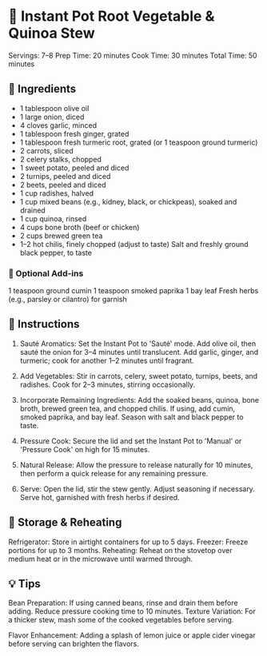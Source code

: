# 🥣 Instant Pot Root Vegetable & Quinoa Stew
Servings: 7–8
Prep Time: 20 minutes
Cook Time: 30 minutes
Total Time: 50 minutes​

## 🥕 Ingredients
- 1 tablespoon olive oil​
- 1 large onion, diced​
- 4 cloves garlic, minced​
- 1 tablespoon fresh ginger, grated​
- 1 tablespoon fresh turmeric root, grated (or 1 teaspoon ground turmeric)​
- 2 carrots, sliced​
- 2 celery stalks, chopped​
- 1 sweet potato, peeled and diced​
- 2 turnips, peeled and diced​
- 2 beets, peeled and diced​
- 1 cup radishes, halved​
- 1 cup mixed beans (e.g., kidney, black, or chickpeas), soaked and drained​
- 1 cup quinoa, rinsed​
- 4 cups bone broth (beef or chicken)​
- 2 cups brewed green tea​
- 1–2 hot chilis, finely chopped (adjust to taste)​
Salt and freshly ground black pepper, to taste​

### 🌿 Optional Add-ins
1 teaspoon ground cumin​
1 teaspoon smoked paprika​
1 bay leaf​
Fresh herbs (e.g., parsley or cilantro) for garnish​

## 🍲 Instructions
1. Sauté Aromatics:
Set the Instant Pot to 'Sauté' mode. Add olive oil, then sauté the onion for 3–4 minutes until translucent. Add garlic, ginger, and turmeric; cook for another 1–2 minutes until fragrant.

2. Add Vegetables:
Stir in carrots, celery, sweet potato, turnips, beets, and radishes. Cook for 2–3 minutes, stirring occasionally.

3. Incorporate Remaining Ingredients:
Add the soaked beans, quinoa, bone broth, brewed green tea, and chopped chilis. If using, add cumin, smoked paprika, and bay leaf. Season with salt and black pepper to taste.

4. Pressure Cook:
Secure the lid and set the Instant Pot to 'Manual' or 'Pressure Cook' on high for 15 minutes.

5. Natural Release:
Allow the pressure to release naturally for 10 minutes, then perform a quick release for any remaining pressure.

6. Serve:
Open the lid, stir the stew gently. Adjust seasoning if necessary. Serve hot, garnished with fresh herbs if desired.

## 🧊 Storage & Reheating
Refrigerator: Store in airtight containers for up to 5 days.​
Freezer: Freeze portions for up to 3 months.​
Reheating: Reheat on the stovetop over medium heat or in the microwave until warmed through.​

## 💡 Tips
Bean Preparation: If using canned beans, rinse and drain them before adding. Reduce pressure cooking time to 10 minutes.​
Texture Variation: For a thicker stew, mash some of the cooked vegetables before serving.​

Flavor Enhancement: Adding a splash of lemon juice or apple cider vinegar before serving can brighten the flavors.
